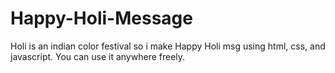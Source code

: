 # Happy-Holi-Message
Holi is an indian color festival so i make Happy Holi msg using html, css, and javascript. You can use it anywhere freely. 


